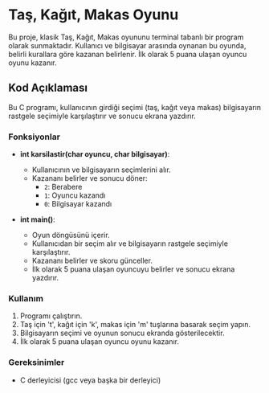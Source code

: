 # Taş, Kağıt, Makas Oyunu
Bu proje, klasik Taş, Kağıt, Makas oyununu terminal tabanlı bir program olarak sunmaktadır. Kullanıcı ve bilgisayar arasında oynanan bu oyunda, belirli kurallara göre kazanan belirlenir. İlk olarak 5 puana ulaşan oyuncu oyunu kazanır.

## Kod Açıklaması
Bu C programı, kullanıcının girdiği seçimi (taş, kağıt veya makas) bilgisayarın rastgele seçimiyle karşılaştırır ve sonucu ekrana yazdırır. 

### Fonksiyonlar
- **int karsilastir(char oyuncu, char bilgisayar)**:
  - Kullanıcının ve bilgisayarın seçimlerini alır.
  - Kazananı belirler ve sonucu döner:
    - `2`: Berabere
    - `1`: Oyuncu kazandı
    - `0`: Bilgisayar kazandı

- **int main()**:
  - Oyun döngüsünü içerir.
  - Kullanıcıdan bir seçim alır ve bilgisayarın rastgele seçimiyle karşılaştırır.
  - Kazananı belirler ve skoru günceller.
  - İlk olarak 5 puana ulaşan oyuncuyu belirler ve sonucu ekrana yazdırır.

### Kullanım
1. Programı çalıştırın.
2. Taş için 't', kağıt için 'k', makas için 'm' tuşlarına basarak seçim yapın.
3. Bilgisayarın seçimi ve oyunun sonucu ekranda gösterilecektir.
4. İlk olarak 5 puana ulaşan oyuncu oyunu kazanır.

### Gereksinimler
- C derleyicisi (gcc veya başka bir derleyici)

